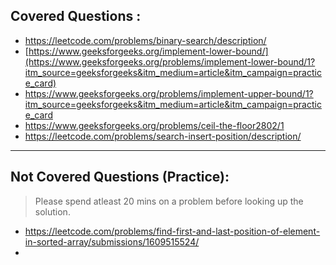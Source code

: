 ## Covered Questions : 
 - https://leetcode.com/problems/binary-search/description/
 - [https://www.geeksforgeeks.org/implement-lower-bound/](https://www.geeksforgeeks.org/problems/implement-lower-bound/1?itm_source=geeksforgeeks&itm_medium=article&itm_campaign=practice_card)
 - https://www.geeksforgeeks.org/problems/implement-upper-bound/1?itm_source=geeksforgeeks&itm_medium=article&itm_campaign=practice_card
 - https://www.geeksforgeeks.org/problems/ceil-the-floor2802/1
 - https://leetcode.com/problems/search-insert-position/description/
---
## Not Covered Questions (Practice):
> Please spend atleast 20 mins on a problem before looking up the solution.
- https://leetcode.com/problems/find-first-and-last-position-of-element-in-sorted-array/submissions/1609515524/
- 
